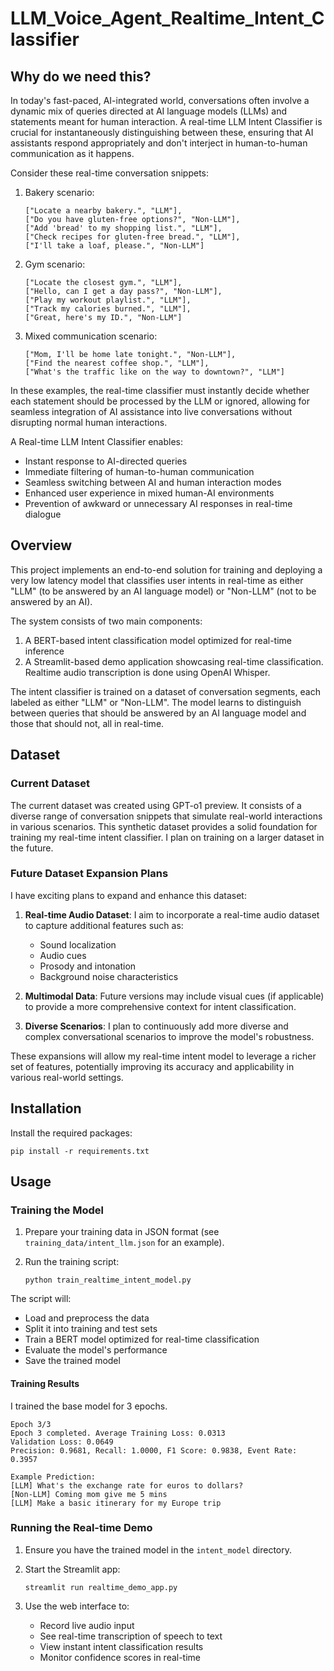 # LLM_Voice_Agent_Realtime_Intent_Classifier

## Why do we need this?

In today's fast-paced, AI-integrated world, conversations often involve a dynamic mix of queries directed at AI language models (LLMs) and statements meant for human interaction. A real-time LLM Intent Classifier is crucial for instantaneously distinguishing between these, ensuring that AI assistants respond appropriately and don't interject in human-to-human communication as it happens.

Consider these real-time conversation snippets:

1. Bakery scenario:
   ```
   ["Locate a nearby bakery.", "LLM"],
   ["Do you have gluten-free options?", "Non-LLM"],
   ["Add 'bread' to my shopping list.", "LLM"],
   ["Check recipes for gluten-free bread.", "LLM"],
   ["I'll take a loaf, please.", "Non-LLM"]
   ```

2. Gym scenario:
   ```
   ["Locate the closest gym.", "LLM"],
   ["Hello, can I get a day pass?", "Non-LLM"],
   ["Play my workout playlist.", "LLM"],
   ["Track my calories burned.", "LLM"],
   ["Great, here's my ID.", "Non-LLM"]
   ```

3. Mixed communication scenario:
   ```
   ["Mom, I'll be home late tonight.", "Non-LLM"],
   ["Find the nearest coffee shop.", "LLM"],
   ["What's the traffic like on the way to downtown?", "LLM"]
   ```

In these examples, the real-time classifier must instantly decide whether each statement should be processed by the LLM or ignored, allowing for seamless integration of AI assistance into live conversations without disrupting normal human interactions.

A Real-time LLM Intent Classifier enables:
- Instant response to AI-directed queries
- Immediate filtering of human-to-human communication
- Seamless switching between AI and human interaction modes
- Enhanced user experience in mixed human-AI environments
- Prevention of awkward or unnecessary AI responses in real-time dialogue


## Overview

This project implements an end-to-end solution for training and deploying a very low latency model that classifies user intents in real-time as either "LLM" (to be answered by an AI language model) or "Non-LLM" (not to be answered by an AI).

The system consists of two main components:

1. A BERT-based intent classification model optimized for real-time inference
2. A Streamlit-based demo application showcasing real-time classification. Realtime audio transcription is done using OpenAI Whisper.

The intent classifier is trained on a dataset of conversation segments, each labeled as either "LLM" or "Non-LLM". The model learns to distinguish between queries that should be answered by an AI language model and those that should not, all in real-time.

## Dataset

### Current Dataset
The current dataset was created using GPT-o1 preview. It consists of a diverse range of conversation snippets that simulate real-world interactions in various scenarios. This synthetic dataset provides a solid foundation for training my real-time intent classifier. I plan on training on a larger dataset in the future.

### Future Dataset Expansion Plans
I have exciting plans to expand and enhance this dataset:

1. **Real-time Audio Dataset**: I aim to incorporate a real-time audio dataset to capture additional features such as:
   - Sound localization
   - Audio cues
   - Prosody and intonation
   - Background noise characteristics

2. **Multimodal Data**: Future versions may include visual cues (if applicable) to provide a more comprehensive context for intent classification.

3. **Diverse Scenarios**: I plan to continuously add more diverse and complex conversational scenarios to improve the model's robustness.

These expansions will allow my real-time intent model to leverage a richer set of features, potentially improving its accuracy and applicability in various real-world settings.


## Installation

Install the required packages:
   ```
   pip install -r requirements.txt
   ```

## Usage

### Training the Model

1. Prepare your training data in JSON format (see `training_data/intent_llm.json` for an example).
2. Run the training script:
   
   ```
   python train_realtime_intent_model.py
   ```

The script will:
- Load and preprocess the data
- Split it into training and test sets
- Train a BERT model optimized for real-time classification
- Evaluate the model's performance
- Save the trained model

#### Training Results

I trained the base model for 3 epochs.

```
Epoch 3/3
Epoch 3 completed. Average Training Loss: 0.0313
Validation Loss: 0.0649
Precision: 0.9681, Recall: 1.0000, F1 Score: 0.9838, Event Rate: 0.3957

Example Prediction:
[LLM] What's the exchange rate for euros to dollars?
[Non-LLM] Coming mom give me 5 mins
[LLM] Make a basic itinerary for my Europe trip

```


### Running the Real-time Demo

1. Ensure you have the trained model in the `intent_model` directory.
2. Start the Streamlit app:
   ```
   streamlit run realtime_demo_app.py
   ```

3. Use the web interface to:
   - Record live audio input
   - See real-time transcription of speech to text
   - View instant intent classification results
   - Monitor confidence scores in real-time
